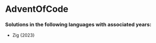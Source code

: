 # AdventOfCode 
### Solutions in the following languages with associated years: <br/>
<ul>
  <li>
    Zig {2023}
  </li>
</ul>
